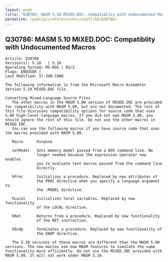 ```yaml
---
layout: page
title: "Q30786: MASM 5.10 MIXED.DOC: Compatiblity with Undocumented Macros"
permalink: /pubs/pc/reference/microsoft/kb/Q30786/
---
```


## Q30786: MASM 5.10 MIXED.DOC: Compatiblity with Undocumented Macros

	Article: Q30786
	Version(s): 5.10   | 5.10
	Operating System: MS-DOS | OS/2
	Flags: ENDUSER |
	Last Modified: 17-JUN-1988
	
	The following information is from the Microsoft Macro Assembler
	Version 5.10 MIXED.DOC file.
	
	Converting Mixed-Language Source Files
	   The other macros in the MASM 5.00 version of MIXED.INC are provided
	for compatibility with MASM 5.00, but are not documented. The rest of
	this file discusses compatibility options for source code that uses
	5.00 high-level-language macros. If you did not own MASM 5.00, you
	should ignore the rest of this file. Do not use the other macros in
	MIXED.INC.
	   You can use the following macros if you have source code that uses
	the macros provided with MASM 5.00.
	
	   Macro      Purpose
	
	   setModel   Sets memory model passed from a DOS command line. No
	              longer needed because the expression operator now enables
	              you to evaluate text macros passed from the command line
	              directly.
	
	   hProc      Initializes a procedure. Replaced by new attributes of
	              the PROC directive when you specify a language argument to
	              the .MODEL directive.
	
	   hLocal     Initializes local variables. Replaced by new functionality
	              of the LOCAL directive.
	
	   hRet       Returns from a procedure. Replaced by new functionality
	              of the RET instruction.
	
	   hEndp      Terminates a procedure. Replaced by new functionality of
	              the ENDP directive.
	
	   The 5.10 versions of these macros are different than the MASM 5.00
	versions. The new macros use new MASM features to simulate the same
	functionality more efficiently. Do not use the MIXED.INC provided with
	MASM 5.00. It will not work under MASM 5.10.
